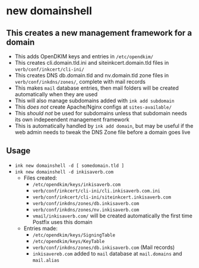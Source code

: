 # new domainshell

## This creates a new management framework for a domain
- This adds OpenDKIM keys and entries in `/etc/opendkim/`
- This creates cli.domain.tld.ini and siteinkcert.domain.tld files in `verb/conf/inkcert/cli-ini/`
- This creates DNS db.domain.tld and nv.domain.tld zone files in `verb/conf/inkdns/zones/`, complete with mail records
- This makes `mail` database entries, then mail folders will be created automatically when they are used
- This will also manage subdomains added with `ink add subdomain`
- This *does not* create Apache/Nginx configs at `sites-available/`
- This *should not* be used for subdomains unless that subdomain needs its own indepeendent management framework
- This is automatically handled by `ink add domain`, but may be useful if the web admin needs to tweak the DNS Zone file before a domain goes live

## Usage
- `ink new domainshell -d [ somedomain.tld ]`
- `ink new domainshell -d inkisaverb.com`
  - Files created:
    - `/etc/opendkim/keys/inkisaverb.com`
    - `verb/conf/inkcert/cli-ini/cli.inkisaverb.com.ini`
    - `verb/conf/inkcert/cli-ini/siteinkcert.inkisaverb.com`
    - `verb/conf/inkdns/zones/db.inkisaverb.com`
    - `verb/conf/inkdns/zones/nv.inkisaverb.com`
    - `vmail/inkisaverb.com/` will be created automatically the first time Postfix uses this domain
  - Entries made:
    - `/etc/opendkim/keys/SigningTable`
    - `/etc/opendkim/keys/KeyTable`
    - `verb/conf/inkdns/zones/db.inkisaverb.com` (Mail records)
    - `inkisavereb.com` added to `mail` database at `mail.domains` and `mail.alias`
